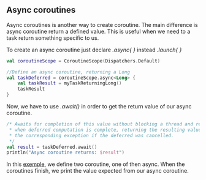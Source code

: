 ## Async coroutines

Async coroutines is another way to create coroutine. The main difference is async coroutine
return a defined value. This is useful when we need to a task return something specific to us.

To create an async coroutine just declare *.async<Type>{ }* instead *.launch{ }*
```kotlin
val coroutineScope = CoroutineScope(Dispatchers.Default)

//Define an async coroutine, returning a Long
val taskDeferred = coroutineScope.async<Long> {
    val taskResult = myTaskReturningLong()
    taskResult
}
```

Now, we have to use *.await()* in order to get the return value of our async coroutine.

```kotlin
/* Awaits for completion of this value without blocking a thread and resumes
 * when deferred computation is complete, returning the resulting value or throwing
 * the corresponding exception if the deferred was cancelled.
 */
val result = taskDeferred.await()
println("Async coroutine returns: $result")
```

In this [exemple](), we define two coroutine, one of then async. When the coroutines
finish, we print the value expected from our async coroutine.
